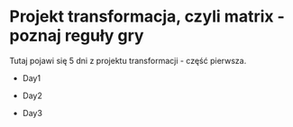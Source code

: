 # Projekt transformacja, czyli matrix - poznaj reguły gry

Tutaj pojawi się 5 dni z projektu transformacji - część pierwsza. 

* Day1

* Day2

* Day3
